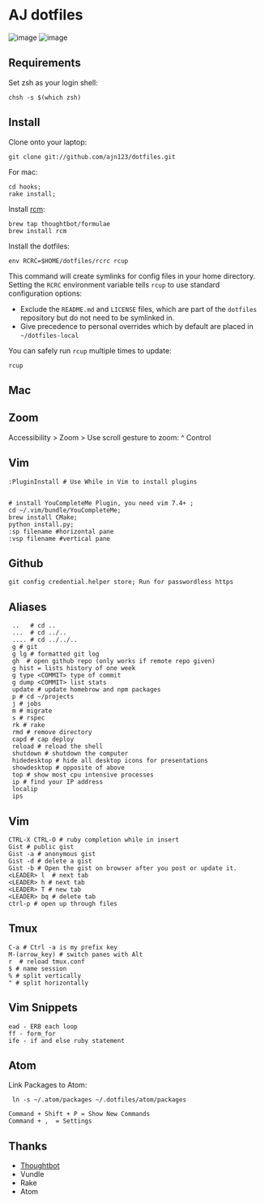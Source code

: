 AJ dotfiles
===================

![image](https://cloud.githubusercontent.com/assets/2382277/5582048/29b76fee-9031-11e4-83a1-e5a8ceb92c75.png)
![image](https://cloud.githubusercontent.com/assets/2382277/5630056/3fed4f3e-9588-11e4-86b3-ec0d9fbc38eb.png)


Requirements
------------

Set zsh as your login shell:

    chsh -s $(which zsh)

Install
-------

Clone onto your laptop:

    git clone git://github.com/ajn123/dotfiles.git

For mac:

    cd hooks;
    rake install;

Install [rcm](https://github.com/thoughtbot/rcm):

    brew tap thoughtbot/formulae
    brew install rcm

Install the dotfiles:

    env RCRC=$HOME/dotfiles/rcrc rcup

This command will create symlinks for config files in your home directory.
Setting the `RCRC` environment variable tells `rcup` to use standard
configuration options:


* Exclude the `README.md` and `LICENSE` files, which are part of
  the `dotfiles` repository but do not need to be symlinked in.
* Give precedence to personal overrides which by default are placed in
  `~/dotfiles-local`

You can safely run `rcup` multiple times to update:

    rcup

Mac
-----------------------------
## Zoom
  Accessibility > Zoom > Use scroll gesture to zoom: ^ Control

## Vim
    :PluginInstall # Use While in Vim to install plugins    


    # install YouCompleteMe Plugin, you need vim 7.4+ ;
    cd ~/.vim/bundle/YouCompleteMe;
    brew install CMake;
    python install.py;
    :sp filename #horizontal pane
    :vsp filename #vertical pane



Github
----------------

    git config credential.helper store; Run for passwordless https


Aliases
---------------
```
 ..   # cd ..
 ...  # cd ../..
 .... # cd ../../..
 g # git
 g lg # formatted git log
 gh  # open github repo (only works if remote repo given)
 g hist = lists history of one week
 g type <COMMIT> type of commit
 g dump <COMMIT> list stats
 update # update homebrow and npm packages
 p # cd ~/projects
 j # jobs
 m # migrate
 s # rspec
 rk # rake
 rmd # remove directory
 capd # cap deploy
 reload # reload the shell
 shutdown # shutdown the computer
 hidedesktop # hide all desktop icons for presentations
 showdesktop # opposite of above
 top # show most cpu intensive processes
 ip # find your IP address
 localip
 ips
```
Vim
-------------
```
CTRL-X CTRL-O # ruby completion while in insert
Gist # public gist
Gist -a # anonymous gist
Gist -d # delete a gist
Gist -b # Open the gist on browser after you post or update it.
<LEADER> l  # next tab
<LEADER> h # next tab
<LEADER> T # new tab
<LEADER> bq # delete tab
ctrl-p # open up through files
```

Tmux
------------
```
C-a # Ctrl -a is my prefix key
M-(arrow_key) # switch panes with Alt
r  # reload tmux.conf
$ # name session
% # split vertically
" # split horizontally
```
Vim Snippets
-------------
```
ead - ERB each loop
ff - form_for
ife - if and else ruby statement
```
Atom
------------
Link Packages to Atom:
```
 ln -s ~/.atom/packages ~/.dotfiles/atom/packages
```


```
Command + Shift + P = Show New Commands
Command + ,  = Settings

```




## Thanks
* [Thoughtbot](http://thoughtbot.com/)
* Vundle
* Rake
* Atom
